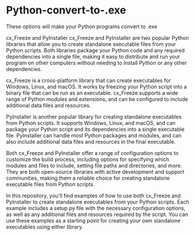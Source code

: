 # Python-convert-to-.exe
These options will make your Python programs convert to .exe

cx_Freeze and PyInstaller
cx_Freeze and PyInstaller are two popular Python libraries that allow you to create standalone executable files from your Python scripts. Both libraries package your Python code and any required dependencies into a single file, making it easy to distribute and run your program on other computers without needing to install Python or any other dependencies.

cx_Freeze is a cross-platform library that can create executables for Windows, Linux, and macOS. It works by freezing your Python script into a binary file that can be run as an executable. cx_Freeze supports a wide range of Python modules and extensions, and can be configured to include additional data files and resources.

PyInstaller is another popular library for creating standalone executables from Python scripts. It supports Windows, Linux, and macOS, and can package your Python script and its dependencies into a single executable file. PyInstaller can handle most Python packages and modules, and can also include additional data files and resources in the final executable.

Both cx_Freeze and PyInstaller offer a range of configuration options to customize the build process, including options for specifying which modules and files to include, setting file paths and directories, and more. They are both open-source libraries with active development and support communities, making them a reliable choice for creating standalone executable files from Python scripts.

In this repository, you'll find examples of how to use both cx_Freeze and PyInstaller to create standalone executables from your Python scripts. Each example includes a setup.py file with the necessary configuration options, as well as any additional files and resources required by the script. You can use these examples as a starting point for creating your own standalone executables using either library.
